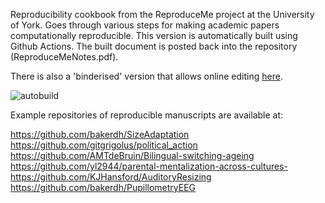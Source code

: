 Reproducibility cookbook from the ReproduceMe project at the University of York. Goes through various steps for making academic papers computationally reproducible. This version is automatically built using Github Actions. The built document is posted back into the repository (ReproduceMeNotes.pdf).

There is also a 'binderised' version that allows online editing [here](https://mybinder.org/v2/gh/bakerdh/ReproduceMe/HEAD).

![autobuild](https://github.com/bakerdh/reproduceme/workflows/autobuild/badge.svg)

Example repositories of reproducible manuscripts are available at:

https://github.com/bakerdh/SizeAdaptation
https://github.com/gitgrigolus/political_action
https://github.com/AMTdeBruin/Bilingual-switching-ageing
https://github.com/yl2944/parental-mentalization-across-cultures-
https://github.com/KJHansford/AuditoryResizing
https://github.com/bakerdh/PupillometryEEG
